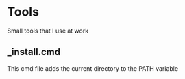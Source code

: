 # Tools
Small tools that I use at work

## _install.cmd
This cmd file adds the current directory to the PATH variable

